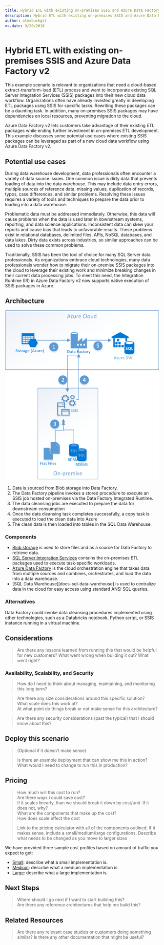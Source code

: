 ```yaml
---
title: Hybrid ETL with existing on-premises SSIS and Azure Data Factory v2
description: Hybrid ETL with existing on-premises SSIS and Azure Data Factory v2
author: alexbuckgit
ms.date: 9/20/2018
---
```


# Hybrid ETL with existing on-premises SSIS and Azure Data Factory v2

This example scenario is relevant to organizations that need a cloud-based extract-transform-load (ETL) process and want to incorporate existing SQL Server Integration Services (SSIS) packages into their new cloud data workflow. Organizations often have already invested greatly in developing ETL packages using SSIS for specific tasks. Rewriting these packages can be a daunting task.  In addition, many on-premises SSIS packages may have dependencies on local resources, preventing migration to the cloud. 

Azure Data Factory v2 lets customers take advantage of their existing ETL packages while ending further investment in on-premises ETL development. This example discusses some potential use cases where existing SSIS packages can be leveraged as part of a new cloud data workflow using Azure Data Factory v2.

## Potential use cases

During data warehouse development, data professionals often encounter a variety of data source issues. One common issue is dirty data that prevents loading of data into the data warehouse. This may include data entry errors, multiple sources of reference data, missing values, duplication of records, typos, case differences, and similar problems. Resolving these issues requires a variety of tools and techniques to prepare the data prior to loading into a data warehouse.

Problematic data must be addressed immediately. Otherwise, this data will cause problems when the data is used later in downstream systems, reporting, and data science applications. Inconsistent data can skew your reports and cause bias that leads to unfavorable results. These problems exist in relational databases, delimited files, APIs, NoSQL databases, and data lakes. Dirty data exists across industries, so similar approaches can be used to solve these common problems.

Traditionally, SSIS has been the tool of choice for many SQL Server data professionals. As organizations embrace cloud technologies, many data professionals wonder how to migrate their on-premise SSIS packages into the cloud to leverage their existing work and minimize breaking changes in their current data processing jobs. To meet this need, the Integration Runtime (IR) in Azure Data Factory v2 now supports native execution of SSIS packages in Azure. 

## Architecture

![Architecture overview of a hybrid ETL process using Data Factory][architecture-diagram]

1. Data is sourced from Blob storage into Data Factory.
2. The Data Factory pipeline invokes a stored procedure to execute an SSIS job hosted on-premises via the Data Factory Integrated Runtime.
3. The data cleansing jobs are executed to prepare the data for downstream consumption
4. Once the data cleansing task completes successfully, a copy task is executed to load the clean data into Azure
5. The clean data is then loaded into tables in the SQL Data Warehouse.

### Components

* [Blob storage][docs-blob-storage] is used to store files and as a source for Data Factory to retrieve data.
* [SQL Server Integration Services][docs-ssis] contains the on-premises ETL packages used to execute task-specific workloads.
* [Azure Data Factory][docs-data-factory] is the cloud orchestration engine that takes data from multiple sources and combines, orchestrates, and load the data into a data warehouse.
* [SQL Data Warehouse][docs-sql-data-warehouse] is used to centralize data in the cloud for easy access using standard ANSI SQL queries.

### Alternatives

Data Factory could invoke data cleansing procedures implemented using other technologies, such as a Databricks notebook, Python script, or SSIS instance running in a virtual machine.

## Considerations

> Are there any lessons learned from running this that would be helpful for new customers?  What went wrong when building it out?  What went right?

### Availability, Scalability, and Security

> How do I need to think about managing, maintaining, and monitoring this long term?

> Are there any size considerations around this specific solution?  
> What scale does this work at?  
> At what point do things break or not make sense for this architecture?

> Are there any security considerations (past the typical) that I should know about this?

## Deploy this scenario

> (Optional if it doesn't make sense)
>
> Is there an example deployment that can show me this in action?  What would I need to change to run this in production?

## Pricing

> How much will this cost to run?  
> Are there ways I could save cost?  
> If it scales linearly, than we should break it down by cost/unit.  If it does not, why?  
> What are the components that make up the cost?  
> How does scale effect the cost  
> 
> Link to the pricing calculator with all of the components outlined.  If it makes sense, include a small/medium/large configurations.  Describe what needs to be changed as you move to larger sizes

We have provided three sample cost profiles based on amount of traffic you expect to get:

* [Small][small-pricing]: describe what a small implementation is.
* [Medium][medium-pricing]: describe what a medium implementation is.
* [Large][large-pricing]: describe what a large implementation is.

## Next Steps

> Where should I go next if I want to start building this?  
> Are there any reference architectures that help me build this?

## Related Resources

> Are there any relevant case studies or customers doing something similar?
> Is there any other documentation that might be useful?  

<!-- links -->
[architecture-diagram]: ./media/architecture-diagram-hybrid-etl-with-adf.png
[small-pricing]: https://azure.com/e/
[medium-pricing]: https://azure.com/e/
[large-pricing]: https://azure.com/e/
[availability]: /azure/architecture/checklist/availability
[resource-groups]: /azure/azure-resource-manager/resource-group-overview
[resiliency]: /azure/architecture/resiliency/
[security]: /azure/security/
[scalability]: /azure/architecture/checklist/scalability

[docs-blob-storage]: /azure/storage/blobs/
[docs-data-factory]: /azure/data-factory/introduction
[docs-resource-groups]: /azure/azure-resource-manager/resource-group-overview
[docs-ssis]: /sql/integration-services/sql-server-integration-services


